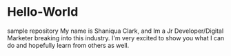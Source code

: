 # Hello-World
sample repository
My name is Shaniqua Clark, and Im a Jr Developer/Digital Marketer breaking into this industry. I'm very excited to show you what I can do and hopefully learn from others as well.


